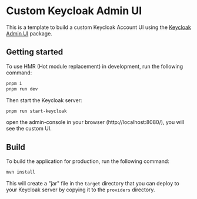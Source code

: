 # Custom Keycloak Admin UI

This is a template to build a custom Keycloak Account UI using the [Keycloak Admin UI](https://npmjs.com/package/@keycloak/keycloak-admin-ui) package.

## Getting started

To use HMR (Hot module replacement) in development, run the following command:

```bash
pnpm i
pnpm run dev
```
Then start the Keycloak server:

```bash
pnpm run start-keycloak
```

open the admin-console in your browser (http://localhost:8080/), you will see the custom UI.

## Build

To build the application for production, run the following command:

```bash
mvn install
```
This will create a "jar" file in the `target` directory that you can deploy to your Keycloak server by copying it to the `providers` directory.